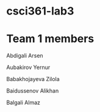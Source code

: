 # csci361-lab3

# Team 1 members
Abdigali Arsen

Aubakirov Yernur

Babakhojayeva Zilola

Baidussenov Alikhan

Balgali Almaz

